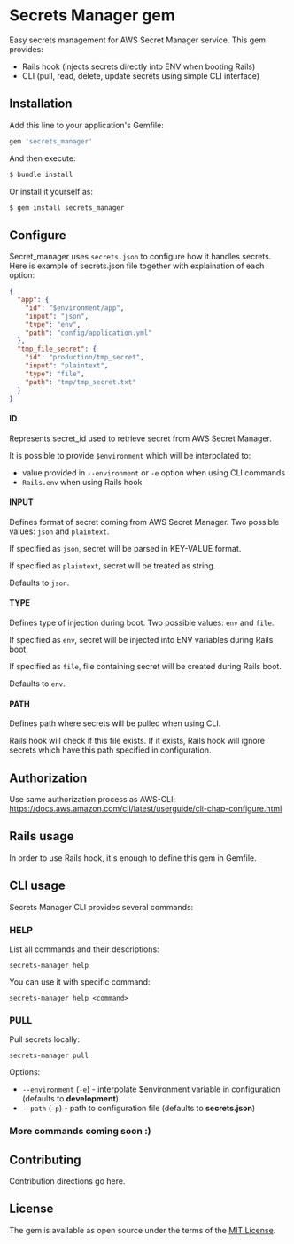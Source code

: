 # Secrets Manager gem
Easy secrets management for AWS Secret Manager service.
This gem provides:
- Rails hook (injects secrets directly into ENV when booting Rails)
- CLI (pull, read, delete, update secrets using simple CLI interface) 

## Installation
Add this line to your application's Gemfile:

```ruby
gem 'secrets_manager'
```

And then execute:
```bash
$ bundle install
```

Or install it yourself as:
```bash
$ gem install secrets_manager
```

## Configure
Secret_manager uses `secrets.json` to configure how it handles secrets. Here is example of secrets.json file together with explaination of each option:

```json
{
  "app": {
    "id": "$environment/app",
    "input": "json",
    "type": "env",
    "path": "config/application.yml"
  },
  "tmp_file_secret": {
    "id": "production/tmp_secret",
    "input": "plaintext",
    "type": "file",
    "path": "tmp/tmp_secret.txt"
  }
}
```

#### ID
Represents secret_id used to retrieve secret from AWS Secret Manager.

It is possible to provide `$environment` which will be interpolated to:
- value provided in `--environment` or `-e` option when using CLI commands
- `Rails.env` when using Rails hook

#### INPUT
Defines format of secret coming from AWS Secret Manager. Two possible values: `json` and `plaintext`.

If specified as `json`, secret will be parsed in KEY-VALUE format.

If specified as `plaintext`, secret will be treated as string.

Defaults to `json`.

#### TYPE
Defines type of injection during boot. Two possible values: `env` and `file`.

If specified as `env`, secret will be injected into ENV variables during Rails boot.

If specified as `file`, file containing secret will be created during Rails boot.

Defaults to `env`.

#### PATH
Defines path where secrets will be pulled when using CLI.

Rails hook will check if this file exists. If it exists, Rails hook will ignore secrets which have this path specified in configuration.

## Authorization
Use same authorization process as AWS-CLI:
https://docs.aws.amazon.com/cli/latest/userguide/cli-chap-configure.html

## Rails usage
In order to use Rails hook, it's enough to define this gem in Gemfile.

## CLI usage
Secrets Manager CLI provides several commands:

### HELP
List all commands and their descriptions:
```
secrets-manager help
```
You can use it with specific command:
```
secrets-manager help <command>
```

### PULL
Pull secrets locally:
```
secrets-manager pull
```
Options:
- `--environment` (`-e`) - interpolate $environment variable in configuration (defaults to **development**)
- `--path` (`-p`) - path to configuration file (defaults to **secrets.json**)

### More commands coming soon :)

## Contributing
Contribution directions go here.

## License
The gem is available as open source under the terms of the [MIT License](https://opensource.org/licenses/MIT).
